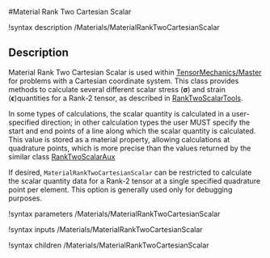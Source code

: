 #Material Rank Two Cartesian Scalar

!syntax description /Materials/MaterialRankTwoCartesianScalar

## Description

Material Rank Two Cartesian Scalar is used within
[TensorMechanics/Master](/Modules/TensorMechanics/Master/index.md) for problems
with a Cartesian coordinate system. This class provides methods to calculate
several different scalar stress ($\boldsymbol{\sigma}$) and strain
($\boldsymbol{\epsilon}$)quantities for a Rank-2 tensor, as described in
[RankTwoScalarTools](RankTwoScalarTools.md).  

In some types of calculations, the scalar quantity is calculated in a
user-specified direction; in other calculation types the user MUST specify the
start and end points of a line along which the  scalar quantity is calculated.
This value is stored as a material property, allowing calculations at quadrature
points,  which is more precise than the values returned by the similar class
[RankTwoScalarAux](RankTwoScalarAux.md)

If desired, `MaterialRankTwoCartesianScalar` can be restricted to calculate the
scalar quantity data for a Rank-2 tensor at a single specified quadrature point
per element. This option is generally used only for debugging purposes.

!syntax parameters /Materials/MaterialRankTwoCartesianScalar

!syntax inputs /Materials/MaterialRankTwoCartesianScalar

!syntax children /Materials/MaterialRankTwoCartesianScalar
